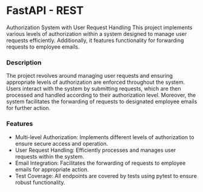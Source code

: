 
# FastAPI - REST

Authorization System with User Request Handling
This project implements various levels of authorization within a system designed to manage user requests efficiently. Additionally, it features functionality for forwarding requests to employee emails.

### Description
The project revolves around managing user requests and ensuring appropriate levels of authorization are enforced throughout the system. Users interact with the system by submitting requests, which are then processed and handled according to their authorization level. Moreover, the system facilitates the forwarding of requests to designated employee emails for further action.


### Features

- Multi-level Authorization: Implements different levels of authorization to ensure secure access and operation.
- User Request Handling: Efficiently processes and manages user requests within the system.
- Email Integration: Facilitates the forwarding of requests to employee emails for appropriate action.
- Test Coverage: All endpoints are covered by tests using pytest to ensure robust functionality.

